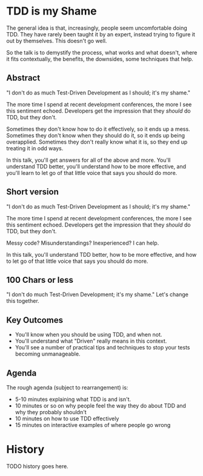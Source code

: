 # TDD is my Shame

The general idea is that, increasingly, people seem uncomfortable doing TDD. They have rarely been taught it by an expert, instead trying to figure it out by themselves. This doesn't go well.

So the talk is to demystify the process, what works and what doesn't, where it fits contextually, the benefits, the downsides, some techniques that help.

## Abstract

"I don't do as much Test-Driven Development as I should; it's my shame."

The more time I spend at recent development conferences, the more I see this sentiment echoed. Developers get the impression that they *should* do TDD, but they don't.

Sometimes they don't know how to do it effectively, so it ends up a mess.
Sometimes they don't know when they should do it, so it ends up being overapplied.
Sometimes they don't really know what it is, so they end up treating it in odd ways.

In this talk, you'll get answers for all of the above and more. You'll understand TDD better, you'll understand how to be more effective, and you'll learn to let go of that little voice that says you should do more.

## Short version

"I don't do as much Test-Driven Development as I should; it's my shame."

The more time I spend at recent development conferences, the more I see this sentiment echoed. Developers get the impression that they *should* do TDD, but they don't.

Messy code? Misunderstandings? Inexperienced? I can help.

In this talk, you'll understand TDD better, how to be more effective, and how to let go of that little voice that says you should do more.

## 100 Chars or less

"I don't do much Test-Driven Development; it's my shame." Let's change this together.



## Key Outcomes

* You'll know when you should be using TDD, and when not.
* You'll understand what "Driven" really means in this context.
* You'll see a number of practical tips and techniques to stop your tests becoming unmanageable.

## Agenda

The rough agenda (subject to rearrangement) is:

* 5-10 minutes explaining what TDD is and isn't.
* 10 minutes or so on why people feel the way they do about TDD and why they probably shouldn't
* 10 minutes on how to use TDD effectively
* 15 minutes on interactive examples of where people go wrong


# History

TODO history goes here.
